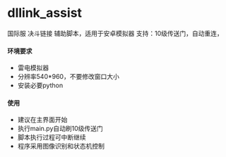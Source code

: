 # dllink_assist
国际服 决斗链接 辅助脚本，适用于安卓模拟器
支持：10级传送门，自动重连，

#### 环境要求
- 雷电模拟器
- 分辨率540*960，不要修改窗口大小
- 安装必要python

#### 使用
- 建议在主界面开始
- 执行main.py自动刷10级传送门
- 脚本执行过程可中断继续
- 程序采用图像识别和状态机控制
